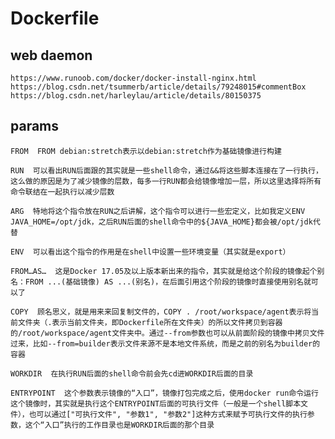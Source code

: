 # Dockerfile

## web daemon

    https://www.runoob.com/docker/docker-install-nginx.html
    https://blog.csdn.net/tsummerb/article/details/79248015#commentBox
    https://blog.csdn.net/harleylau/article/details/80150375

## params

    FROM  FROM debian:stretch表示以debian:stretch作为基础镜像进行构建

    RUN  可以看出RUN后面跟的其实就是一些shell命令，通过&&将这些脚本连接在了一行执行，这么做的原因是为了减少镜像的层数，每多一行RUN都会给镜像增加一层，所以这里选择将所有命令联结在一起执行以减少层数

    ARG  特地将这个指令放在RUN之后讲解，这个指令可以进行一些宏定义，比如我定义ENV JAVA_HOME=/opt/jdk，之后RUN后面的shell命令中的${JAVA_HOME}都会被/opt/jdk代替

    ENV  可以看出这个指令的作用是在shell中设置一些环境变量（其实就是export）

    FROM…AS…  这是Docker 17.05及以上版本新出来的指令，其实就是给这个阶段的镜像起个别名：FROM ...(基础镜像) AS ...(别名)，在后面引用这个阶段的镜像时直接使用别名就可以了

    COPY  顾名思义，就是用来来回复制文件的，COPY . /root/workspace/agent表示将当前文件夹（.表示当前文件夹，即Dockerfile所在文件夹）的所以文件拷贝到容器的/root/workspace/agent文件夹中。通过--from参数也可以从前面阶段的镜像中拷贝文件过来，比如--from=builder表示文件来源不是本地文件系统，而是之前的别名为builder的容器

    WORKDIR  在执行RUN后面的shell命令前会先cd进WORKDIR后面的目录

    ENTRYPOINT  这个参数表示镜像的“入口”，镜像打包完成之后，使用docker run命令运行这个镜像时，其实就是执行这个ENTRYPOINT后面的可执行文件（一般是一个shell脚本文件），也可以通过["可执行文件", "参数1", "参数2"]这种方式来赋予可执行文件的执行参数，这个“入口”执行的工作目录也是WORKDIR后面的那个目录
